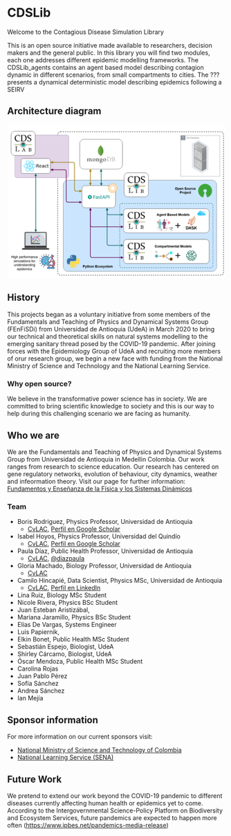# CDSLib

Welcome to the Contagious Disease Simulation Library

This is an open source initiative made available to researchers, decision makers and the general public. In this library you will find two modules, each one addresses different epidemic modelling frameworks. The CDSLib_agents contains an agent based model describing contagion dynamic in different scenarios, from small compartments to cities. The ??? presents a dynamical deterministic model describing epidemics following a SEIRV 

## Architecture diagram

![arch-diagram](./images/ArchitecturalDiagram-CDSLab-CDSLib.png "Architectural diagram for CDSLab + CDSLib")

## History

This projects began as a voluntary initiative from some members of the Fundamentals and Teaching of Physics and Dynamical Systems Group (FEnFiSDi) from Universidad de Antioquia (UdeA) in March 2020 to bring our technical and theoretical skills on natural systems modelling to the emerging sanitary thread posed by the COVID-19 pandemic. After joining forces with the Epidemiology Group of UdeA and recruiting more members of orur research group, we begin a new face with funding from the National Ministry of Science and Technology and the National Learning Service. 

### Why open source?

We believe in the transformative power science has in society. We are committed to bring scientific knowledge to society and this is our way to help during this challenging scenario we are facing as humanity. 

## Who we are

We are the Fundamentals and Teaching of Physics and Dynamical Systems Group from Universidad de Antioquia in Medellin Colombia. Our work ranges from research to science education. Our research has centered on gene regulatory networks, evolution of behaviour, city dynamics, weather and infeormation theory. Visit our page for further information: [Fundamentos y Enseñanza de la Física y los Sistemas Dinámicos](https://fenfisdi.weebly.com)

### Team

- Boris Rodriguez, Physics Professor, Universidad de Antioquia
  - [CvLAC](http://scienti.colciencias.gov.co:8081/cvlac/visualizador/generarCurriculoCv.do?cod_rh=0000057681), [Perfil en Google Scholar](https://scholar.google.com/citations?user=swUKsPkAAAAJ&hl=es)
- Isabel Hoyos, Physics Professor, Universidad del Quindío
  - [CvLAC](https://scienti.minciencias.gov.co/cvlac/visualizador/generarCurriculoCv.do?cod_rh=0000236594), [Perfil en Google Scholar](https://scholar.google.com/citations?user=YzeNe7EAAAAJ&hl=es)
- Paula Díaz, Public Health Professor, Universidad de Antioquia
  - [CvLAC](https://scienti.minciencias.gov.co/cvlac/visualizador/generarCurriculoCv.do?cod_rh=0000168785), [@diazpaula](https://twitter.com/diazpaula)
- Gloria Machado, Biology Professor, Universidad de Antioquia
  - [CvLAC](https://scienti.minciencias.gov.co/cvlac/visualizador/generarCurriculoCv.do?cod_rh=0000028061)
- Camilo Hincapié, Data Scientist, Physics MSc, Universidad de Antioquia
  - [CvLAC](https://scienti.minciencias.gov.co/cvlac/visualizador/generarCurriculoCv.do?cod_rh=0001494583), [Perfil en LinkedIn](https://www.linkedin.com/in/camilo-hincapie-gutierrez/)
- Lina Ruiz, Biology MSc Student
- Nicole Rivera, Physics BSc Student
- Juan Esteban Aristizábal, 
- Mariana  Jaramillo, Physics BSc Student
- Elías De Vargas, Systems Engineer
- Luis Papiernik, 
- Elkin Bonet, Public Health MSc Student
- Sebastián Espejo, Biologist, UdeA
- Shirley Cárcamo, Biologist, UdeA
- Óscar Mendoza, Public Health MSc Student
- Carolina Rojas
- Juan Pablo Pérez
- Sofía Sánchez
- Andrea Sánchez
- Ian Mejía


## Sponsor information

For more information on our current sponsors visit:
- [National Ministry of Science and Technology of Colombia](https://minciencias.gov.co/)
- [National Learning Service (SENA)](https://www.sena.edu.co)

## Future Work

We pretend to extend our work beyond the COVID-19 pandemic to different diseases currently affecting human health or epidemics yet to come. According to the Intergovernmental Science-Policy Platform on Biodiversity and Ecosystem Services, future pandemics are expected to happen more often (https://www.ipbes.net/pandemics-media-release)


